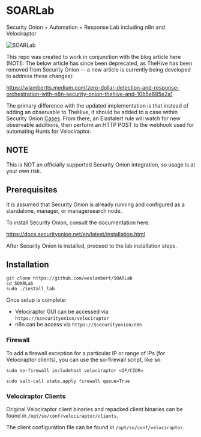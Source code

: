 # SOARLab
Security Onion + Automation + Response Lab including n8n and Velociraptor

![SOARLab](https://user-images.githubusercontent.com/16829864/163741754-3d2823fd-6631-42ec-97dd-404397254ad2.png)

This repo was created to work in conjunction with the blog article here (NOTE: The below article has since been deprecated, as TheHive has been removed from Security Onion -- a new article is currently being developed to address these changes): 

https://wlambertts.medium.com/zero-dollar-detection-and-response-orchestration-with-n8n-security-onion-thehive-and-10b5e685e2a1

The primary difference with the updated implementation is that instead of adding an observable to TheHive, it should be added to a case within Security Onion [Cases](https://docs.securityonion.net/en/2.3/cases.html). From there, an Elastalert rule will watch for new observable additions, then perform an HTTP POST to the webhook used for automating Hunts for Velociraptor.

## NOTE 
This is NOT an officially supported Security Onion integration, so usage is at your own risk.

## Prerequisites
It is assumed that Security Onion is already running and configured as a standalone, manager, or managersearch node.  

To install Security Onion, consult the documentation here:

https://docs.securityonion.net/en/latest/installation.html

After Security Onion is installed, proceed to the lab installation steps.

## Installation

```
git clone https://github.com/weslambert/SOARLab
cd SOARLab 
sudo ./install_lab
```

Once setup is complete:

- Velociraptor GUI can be accessed via `https://$securityonion/velociraptor`
- n8n can be access via `https://$securityonion/n8n`

### Firewall 
To add a firewall exception for a particular IP or range of IPs (for Velociraptor clients), you can use the so-firewall script, like so:

`sudo so-firewall includehost velociraptor <IP/CIDR>` 

`sudo salt-call state.apply firewall queue=True`

### Velociraptor Clients
Original Velociraptor client binaries and repacked client binaries can be found in `/opt/so/conf/velociraptor/clients`.

The client configuration file can be found in `/opt/so/conf/velociraptor`.
